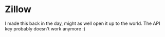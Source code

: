 # Zillow

I made this back in the day, might as well open it up to the world. The API key probably doesn't work anymore :)
